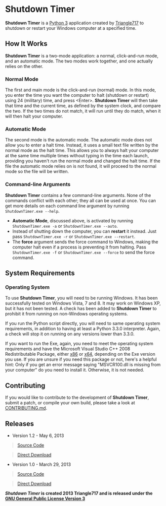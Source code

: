 Shutdown Timer
==============

**Shutdown Timer** is a [Python 3](http://python.org) application created by [Triangle717](http://triangle717.wordpress.com) 
to shutdown or restart your Windows computer at a specified time.

How It Works
------------

**Shutdown Timer** is a two-mode application: a normal, click-and-run mode, and an automatic mode. The two modes work together, and one actually relies on 
the other. 

### Normal Mode

The first and main mode is the click-and-run (normal) mode. In this mode, you enter the time you want the computer to halt (shutdown or restart)
using 24 (military) time, and press &lt;Enter&gt;. **Shutdown Timer** will then take that time and the current time, as defined by the system clock, and 
compare the two. If the two times do not match, it will run until they do match, when it will then halt your computer. 

### Automatic Mode

The second mode is the automatic mode. The automatic mode does not allow you to enter a halt time. Instead, it uses a small text file written by the normal mode as the halt time. This allows you to always halt your computer at the same time multiple times without typing in the time each launch, providing you 
haven't run the normal mode and changed the halt time. 
If the file the automatic mode relies on is not found, it will proceed to the normal mode so the file will be written. 


### Command-line Arguments

**Shutdown Timer** contains a few command-line arguments. None of the commands conflict with each other; they all can be used at once.
You can get more details on each command line argument by running `ShutdownTimer.exe --help`. 

* **Automatic Mode**, discussed above, is activated by running `ShutdownTimer.exe -a` or `ShutdownTimer.exe --auto`.
* Instead of shutting down the computer, you can **restart** it instead. Just pass `ShutdownTimer.exe -r` or `ShutdownTimer.exe --restart`.
* The **force** argument sends the force command to Windows, making the computer halt even if a process is preventing it from halting.
Pass `ShutdownTimer.exe -f` or `ShutdownTimer.exe --force` to send the force command.


System Requirements
-------------------

### Operating System

To use **Shutdown Timer**, you will need to be running Windows. It has been successfully tested on Windows Vista, 7 and 8. It may work on Windows XP, but it has not been tested. A check has been added to **Shutdown Timer** to prohibit it from running on non-Windows operating systems. 

If you run the Python script directly, you will need to same operating system requirements, in addition to having at least a Python 3.3.0 interpreter. 
Again, a check will stop it on running on any versions lower than 3.3.0. 

If you want to run the Exe, again, you need to meet the operating system requirements and have the Microsoft Visual Studio C++ 2008 Redistributable Package, 
either [x86](http://www.microsoft.com/en-us/download/details.aspx?displaylang=en&id=29) or 
[x64](http://www.microsoft.com/en-us/download/details.aspx?displaylang=en&id=15336), 
depending on the Exe version you use. If you are unsure if you need this package or not, here's a helpful hint:
Only if you get an error message saying "MSVCR100.dll is missing from your computer" do you need to install it. Otherwise, it is not needed. 
 
Contributing
------------

If you would like to contribute to the development of **Shutdown Timer**, submit a patch, or compile your own build, please take a look at 
[CONTRIBUTING.md](CONTRIBUTING.md). 

Releases
--------

* Version 1.2 - May 6, 2013

> [Source Code](https://github.com/le717/Shutdown-Timer/tree/V1.2)

> [Direct Download](https://github.com/le717/Shutdown-Timer/archive/V1.2.zip)

* Version 1.0 - March 29, 2013

> [Source Code](https://github.com/le717/Shutdown-Timer/tree/V1.0)

> [Direct Download](https://github.com/le717/Shutdown-Timer/archive/V1.0.zip)

***Shutdown Timer* is created 2013 Triangle717 and is released under the [GNU General Public License Version 3](http://www.gnu.org/licenses/gpl.html)**